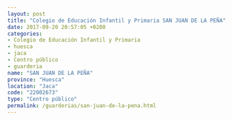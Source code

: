 ```yaml
---
layout: post
title: "Colegio de Educación Infantil y Primaria SAN JUAN DE LA PEÑA"
date: 2017-09-20 20:57:05 +0200
categories:
- Colegio de Educación Infantil y Primaria
- huesca
- jaca
- Centro público
- guarderia
name: "SAN JUAN DE LA PEÑA"
province: "Huesca"
location: "Jaca"
code: "22002673"
type: "Centro público"
permalink: /guarderias/san-juan-de-la-pena.html
---
```

